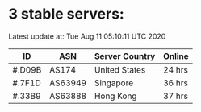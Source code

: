 # 3 stable servers:

Latest update at: Tue Aug 11 05:10:11 UTC 2020

| ID | ASN | Server Country | Online |
| -- | --- | -------------- | ------ |
| #.D09B | AS174 | United States | 24 hrs |
| #.7F1D | AS63949 | Singapore | 36 hrs |
| #.33B9 | AS63888 | Hong Kong | 37 hrs |

